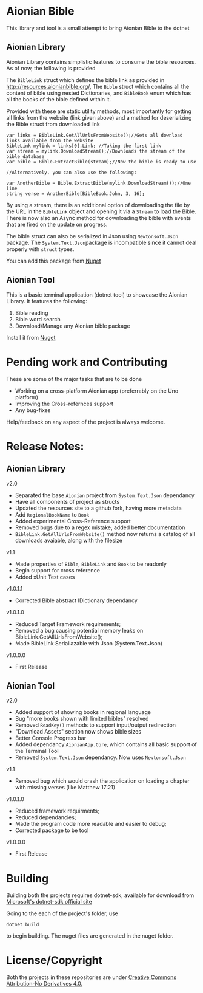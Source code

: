 # Aionian Bible

This library and tool is a small attempt to bring Aionian Bible to the dotnet

## Aionian Library

Aionian Library contains simplistic features to consume the bible resources. As of now, the following is provided

The `BibleLink` struct which defines the bible link as provided in http://resources.aionianbible.org/, The `Bible` struct which contains all the content of bible using nested Dictionaries, and `BibleBook` enum which has all the books of the bible defined within it.

Provided with these are static utility methods, most importantly for getting all links from the website (link given above) and a method for deserializing the Bible struct from downloaded link

   
	var links = BibleLink.GetAllUrlsFromWebsite();//Gets all download links available from the website
	BibleLink mylink = links[0].Link; //Taking the first link
	var stream = mylink.DownloadStream();//Downloads the stream of the bible database
	var bible = Bible.ExtractBible(stream);//Now the bible is ready to use
										   
	//Alternatively, you can also use the following:
	
	var AnotherBible = Bible.ExtractBible(mylink.DownloadStream());//One line 
	string verse = AnotherBible[BibleBook.John, 3, 16];

By using a stream, there is an additional option of downloading the file by the URL in the `BibleLink` object and opening it via a `Stream` to load the Bible. There is now also an Async method for downloading the bible with events that are fired on the update on progress.

The bible struct can also be serialized in Json using `Newtonsoft.Json` package. The `System.Text.Json`package is incompatible since it cannot deal properly with `struct` types.

You can add this package from [Nuget](https://www.nuget.org/packages/Azuxiren.Aionian/)

## Aionian Tool

This is a basic terminal application (dotnet tool) to showcase the Aionian Library. It features the following:

1) Bible reading
2) Bible word search
3) Download/Manage any Aionian bible package

Install it from [Nuget](https://www.nuget.org/packages/Azuxiren.Aionian.Terminal/)

# Pending work and Contributing

These are some of the major tasks that are to be done

- Working on a cross-platform Aionian app (preferrably on the Uno platform)
- Improving the Cross-refernces support
- Any bug-fixes

Help/feedback on any aspect of the project is always welcome.

# Release Notes:

## Aionian Library

v2.0

- Separated the base `Aionian` project from `System.Text.Json` dependancy
- Have all components of project as structs
- Updated the resources site to a github fork, having more metadata
- Add `RegionalBookName` to `Book`
- Added experimental Cross-Reference support
- Removed bugs due to a regex mistake, added better documentation
- `BibleLink.GetAllUrlsFromWebsite()` method now returns a catalog of all downloads avaiable, along with the filesize

v1.1
* Made properties of `Bible`, `BibleLink` and `Book` to be readonly
* Begin support for cross reference
* Added xUnit Test cases

v1.0.1.1
*	Corrected Bible abstract IDictionary dependancy

v1.0.1.0
*	Reduced Target Framework requirements;
*	Removed a bug causing potential memory leaks on BibleLink.GetAllUrlsFromWebsite();
*	Made BibleLink Serialiazable with Json (System.Text.Json)

v1.0.0.0 
*	First Release

## Aionian Tool

v2.0

- Added support of showing books in regional language
- Bug "more books shown with limited bibles" resolved
- Removed `ReadKey()` methods to support input/output redirection
- "Download Assets" section now shows bible sizes
- Better Console Progress bar
- Added dependancy `AionianApp.Core`, which contains all basic support of the Terminal Tool
- Removed `System.Text.Json` dependancy. Now uses `Newtonsoft.Json`

v1.1
* Removed bug which would crash the application on loading a chapter with missing verses (like Matthew 17:21)

v1.0.1.0
*	Reduced framework requirments;
*	Reduced dependancies; 
*	Made the program code more readable and easier to debug;
*	Corrected package to be tool

v1.0.0.0 
*	First Release

# Building

Building both the projects requires dotnet-sdk, available for download from [Microsoft's dotnet-sdk official site](https://dotnet.microsoft.com/download)

Going to the each of the project's folder, use

	dotnet build

to begin building. The nuget files are generated in the nuget folder.

# License/Copyright

Both the projects in these repositories are under [Creative Commons Attribution-No Derivatives 4.0.](https://creativecommons.org/licenses/by/4.0/)